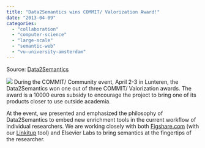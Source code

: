 ```yaml
---
title: "Data2Semantics wins COMMIT/ Valorization Award!"
date: "2013-04-09"
categories: 
  - "collaboration"
  - "computer-science"
  - "large-scale"
  - "semantic-web"
  - "vu-university-amsterdam"
---
```


Source: [Data2Semantics](http://www.data2semantics.org/feed/)

![](images/valorization-award.jpg) During the COMMIT/ Community event, April 2-3 in Lunteren, the Data2Semantics won one out of three COMMIT/ Valorization awards. The award is a 10000 euros subsidy to encourage the project to bring one of its products closer to use outside academia.

At the event, we presented and emphasized the philosophy of Data2Semantics to embed new enrichment tools in the current workflow of individual researchers. We are working closely with both [Figshare.com](http://figshare.com) (with our [Linkitup](http://linkitup.data2semantics.org) tool) and Elsevier Labs to bring semantics at the fingertips of the researcher.
